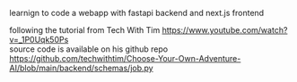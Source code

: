learnign to code a webapp with fastapi backend and next.js frontend  

following the tutorial from Tech With Tim https://www.youtube.com/watch?v=_1P0Uqk50Ps  
source code is available on his github repo https://github.com/techwithtim/Choose-Your-Own-Adventure-AI/blob/main/backend/schemas/job.py